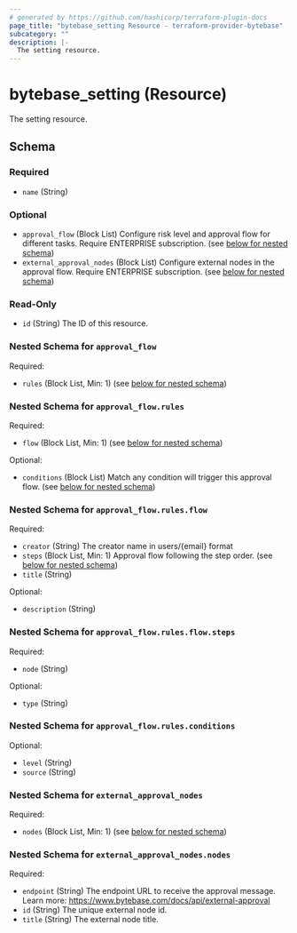 ```yaml
---
# generated by https://github.com/hashicorp/terraform-plugin-docs
page_title: "bytebase_setting Resource - terraform-provider-bytebase"
subcategory: ""
description: |-
  The setting resource.
---
```


# bytebase_setting (Resource)

The setting resource.



<!-- schema generated by tfplugindocs -->
## Schema

### Required

- `name` (String)

### Optional

- `approval_flow` (Block List) Configure risk level and approval flow for different tasks. Require ENTERPRISE subscription. (see [below for nested schema](#nestedblock--approval_flow))
- `external_approval_nodes` (Block List) Configure external nodes in the approval flow. Require ENTERPRISE subscription. (see [below for nested schema](#nestedblock--external_approval_nodes))

### Read-Only

- `id` (String) The ID of this resource.

<a id="nestedblock--approval_flow"></a>
### Nested Schema for `approval_flow`

Required:

- `rules` (Block List, Min: 1) (see [below for nested schema](#nestedblock--approval_flow--rules))

<a id="nestedblock--approval_flow--rules"></a>
### Nested Schema for `approval_flow.rules`

Required:

- `flow` (Block List, Min: 1) (see [below for nested schema](#nestedblock--approval_flow--rules--flow))

Optional:

- `conditions` (Block List) Match any condition will trigger this approval flow. (see [below for nested schema](#nestedblock--approval_flow--rules--conditions))

<a id="nestedblock--approval_flow--rules--flow"></a>
### Nested Schema for `approval_flow.rules.flow`

Required:

- `creator` (String) The creator name in users/{email} format
- `steps` (Block List, Min: 1) Approval flow following the step order. (see [below for nested schema](#nestedblock--approval_flow--rules--flow--steps))
- `title` (String)

Optional:

- `description` (String)

<a id="nestedblock--approval_flow--rules--flow--steps"></a>
### Nested Schema for `approval_flow.rules.flow.steps`

Required:

- `node` (String)

Optional:

- `type` (String)



<a id="nestedblock--approval_flow--rules--conditions"></a>
### Nested Schema for `approval_flow.rules.conditions`

Optional:

- `level` (String)
- `source` (String)




<a id="nestedblock--external_approval_nodes"></a>
### Nested Schema for `external_approval_nodes`

Required:

- `nodes` (Block List, Min: 1) (see [below for nested schema](#nestedblock--external_approval_nodes--nodes))

<a id="nestedblock--external_approval_nodes--nodes"></a>
### Nested Schema for `external_approval_nodes.nodes`

Required:

- `endpoint` (String) The endpoint URL to receive the approval message. Learn more: https://www.bytebase.com/docs/api/external-approval
- `id` (String) The unique external node id.
- `title` (String) The external node title.


